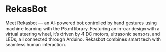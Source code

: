# RekasBot
 Meet Rekasbot — an AI-powered bot controlled by hand gestures using machine learning with the P5.ml library. Featuring an in-car design with a virtual steering wheel, it’s driven by 4 DC motors, ultrasonic sensors, and LEDs, all connected through Arduino. Rekasbot combines smart tech with seamless human interaction.
